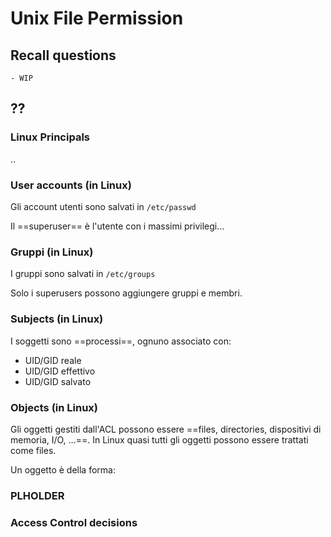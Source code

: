 # Unix File Permission

## Recall questions
    - WIP

## ??

### Linux Principals

..

### User accounts (in Linux)

Gli account utenti sono salvati in `/etc/passwd`

Il ==superuser== è l'utente con i massimi privilegi...

### Gruppi (in Linux)

I gruppi sono salvati in `/etc/groups`

Solo i superusers possono aggiungere gruppi e membri.

### Subjects (in Linux)

I soggetti sono ==processi==, ognuno associato con:
- UID/GID reale
- UID/GID effettivo
- UID/GID salvato

### Objects (in Linux)

Gli oggetti gestiti dall'ACL possono essere ==files, directories, dispositivi di memoria, I/O, $\ldots$==.
In Linux quasi tutti gli oggetti possono essere trattati come files.

Un oggetto è della forma: 

### PLHOLDER

### Access Control decisions